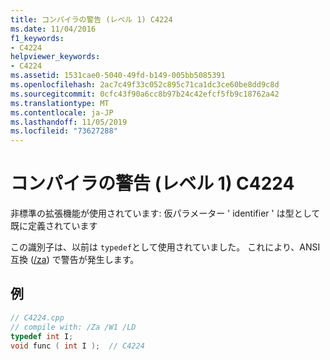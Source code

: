 ```yaml
---
title: コンパイラの警告 (レベル 1) C4224
ms.date: 11/04/2016
f1_keywords:
- C4224
helpviewer_keywords:
- C4224
ms.assetid: 1531cae0-5040-49fd-b149-005bb5085391
ms.openlocfilehash: 2ac7c49f33c052c895c71ca1dc3ce60be8dd9c8d
ms.sourcegitcommit: 0cfc43f90a6cc8b97b24c42efcf5fb9c18762a42
ms.translationtype: MT
ms.contentlocale: ja-JP
ms.lasthandoff: 11/05/2019
ms.locfileid: "73627288"
---
```

# <a name="compiler-warning-level-1-c4224"></a>コンパイラの警告 (レベル 1) C4224

非標準の拡張機能が使用されています: 仮パラメーター ' identifier ' は型として既に定義されています

この識別子は、以前は `typedef`として使用されていました。 これにより、ANSI 互換 ([/za](../../build/reference/za-ze-disable-language-extensions.md)) で警告が発生します。

## <a name="example"></a>例

```cpp
// C4224.cpp
// compile with: /Za /W1 /LD
typedef int I;
void func ( int I );  // C4224
```